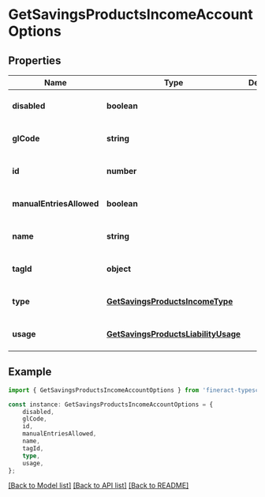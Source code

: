 # GetSavingsProductsIncomeAccountOptions


## Properties

Name | Type | Description | Notes
------------ | ------------- | ------------- | -------------
**disabled** | **boolean** |  | [optional] [default to undefined]
**glCode** | **string** |  | [optional] [default to undefined]
**id** | **number** |  | [optional] [default to undefined]
**manualEntriesAllowed** | **boolean** |  | [optional] [default to undefined]
**name** | **string** |  | [optional] [default to undefined]
**tagId** | **object** |  | [optional] [default to undefined]
**type** | [**GetSavingsProductsIncomeType**](GetSavingsProductsIncomeType.md) |  | [optional] [default to undefined]
**usage** | [**GetSavingsProductsLiabilityUsage**](GetSavingsProductsLiabilityUsage.md) |  | [optional] [default to undefined]

## Example

```typescript
import { GetSavingsProductsIncomeAccountOptions } from 'fineract-typescript-client';

const instance: GetSavingsProductsIncomeAccountOptions = {
    disabled,
    glCode,
    id,
    manualEntriesAllowed,
    name,
    tagId,
    type,
    usage,
};
```

[[Back to Model list]](../README.md#documentation-for-models) [[Back to API list]](../README.md#documentation-for-api-endpoints) [[Back to README]](../README.md)
